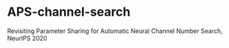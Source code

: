 # APS-channel-search
Revisiting Parameter Sharing for Automatic Neural Channel Number Search, NeurIPS 2020

